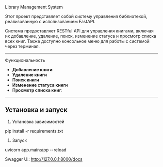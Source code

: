 Library Management System

Этот проект представляет собой систему управления библиотекой, 
реализованную с использованием FastAPI. 

Система предоставляет RESTful API для управления книгами, включая их добавление, удаление, поиск,
изменение статуса и просмотр списка всех книг. Также доступно консольное меню для работы с системой через терминал.

---

Функциональность

- **Добавление книги**
- **Удаление книги**
- **Поиск книги**
- **Изменение статуса книги**
- **Просмотр списка книг**: 

---

## Установка и запуск

1. Установка зависимостей

pip install -r requirements.txt

1. Запуск 

uvicorn app.main:app --reload

Swagger UI: http://127.0.0.1:8000/docs
